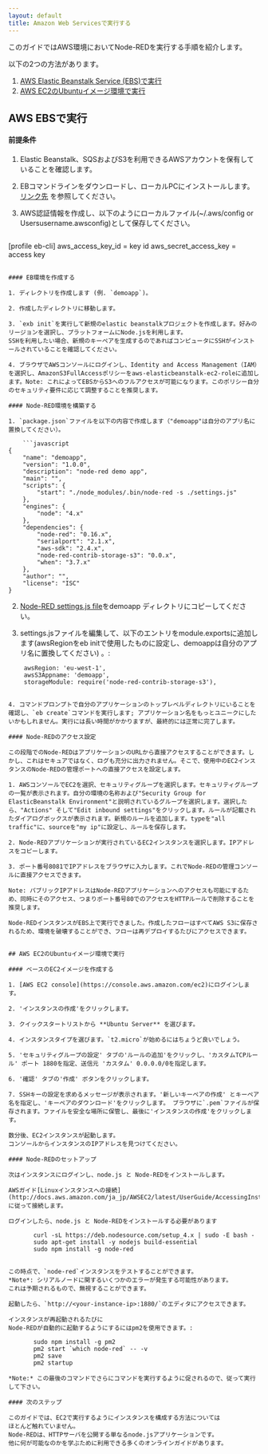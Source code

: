 ```yaml
---
layout: default
title: Amazon Web Servicesで実行する
---
```


このガイドではAWS環境においてNode-REDを実行する手順を紹介します。

以下の2つの方法があります。

1. [AWS Elastic Beanstalk Service (EBS)で実行](#aws-ebsで実行)
2. [AWS EC2のUbuntuイメージ環境で実行](#aws-ec2のubuntuイメージ環境で実行)

## AWS EBSで実行

#### 前提条件

1. Elastic Beanstalk、SQSおよびS3を利用できるAWSアカウントを保有していることを確認します。

2. EBコマンドラインをダウンロードし、ローカルPCにインストールします。[リンク先](http://docs.aws.amazon.com/elasticbeanstalk/latest/dg/GettingStarted.html) を参照してください。

3. AWS認証情報を作成し、以下のようにローカルファイル(~/.aws/config or Usersusername.awsconfig)として保存してください。

    ```
[profile eb-cli]
aws_access_key_id = key id
aws_secret_access_key = access key
```

#### EB環境を作成する

1. ディレクトリを作成します (例. `demoapp`)。

2. 作成したディレクトリに移動します。

3. `exb init`を実行して新規のelastic beanstalkプロジェクトを作成します。好みのリージョンを選択し、プラットフォームにNode.jsを利用します。
SSHを利用したい場合、新規のキーペアを生成するのであればコンピュータにSSHがインストールされていることを確認してください。

4. ブラウザでAWSコンソールにログインし、Identity and Access Management（IAM）を選択し、AmazonS3FullAccessポリシーをaws-elasticbeanstalk-ec2-roleに追加します。Note: これによってEBSからS3へのフルアクセスが可能になります。このポリシー自分のセキュリティ要件に応じて調整することを推奨します。

#### Node-RED環境を構築する

1. `package.json`ファイルを以下の内容で作成します（"demoapp"は自分のアプリ名に置換してください）。

    ```javascript
{   
    "name": "demoapp",
    "version": "1.0.0",
    "description": "node-red demo app",
    "main": "",
    "scripts": {
        "start": "./node_modules/.bin/node-red -s ./settings.js"
    },
    "engines": {
        "node": "4.x"
    },
    "dependencies": {
        "node-red": "0.16.x",
        "serialport": "2.1.x",
        "aws-sdk": "2.4.x",
        "node-red-contrib-storage-s3": "0.0.x",
        "when": "3.7.x"
    },
    "author": "",
    "license": "ISC"
}
```

2. [Node-RED settings.js file](https://github.com/node-red/node-red/blob/master/settings.js)をdemoapp ディレクトリにコピーしてください。

3. settings.jsファイルを編集して、以下のエントリをmodule.exportsに追加します(awsRegionをeb initで使用したものに設定し、demoappは自分のアプリ名に置換してください) 。:

    ```
     awsRegion: 'eu-west-1',
     awsS3Appname: 'demoapp',
     storageModule: require('node-red-contrib-storage-s3'),
```

4. コマンドプロンプトで自分のアプリケーションのトップレベルディレクトリにいることを確認し、`eb create`コマンドを実行します; アプリケーション名をもっとユニークにしたいかもしれません。実行には長い時間がかかりますが、最終的には正常に完了します。

#### Node-REDのアクセス設定

この段階でのNode-REDはアプリケーションのURLから直接アクセスすることができます。しかし、これはセキュアではなく、ログも充分に出力されません。そこで、使用中のEC2インスタンスのNode-REDの管理ポートへの直接アクセスを設定します。

1. AWSコンソールでEC2を選択、セキュリティグループを選択します。セキュリティグループの一覧が表示されます。自分の環境の名称および"Security Group for ElasticBeanstalk Environment"と説明されているグループを選択します。選択したら、"Actions" そして"Edit inbound settings"をクリックします。ルールが記載されたダイアログボックスが表示されます。新規のルールを追加します。typeを"all traffic"に、sourceを"my ip"に設定し、ルールを保存します。

2. Node-REDアプリケーションが実行されているEC2インスタンスを選択します。IPアドレスをコピーします。

3. ポート番号8081でIPアドレスをブラウザに入力します。これでNode-REDの管理コンソールに直接アクセスできます。

Note: パブリックIPアドレスはNode-REDアプリケーションへのアクセスも可能にするため、同時にそのアクセス、つまりポート番号80でのアクセスをHTTPルールで削除することを推奨します。

Node-REDインスタンスがEBS上で実行できました。作成したフローはすべてAWS S3に保存されるため、環境を破壊することができ、フローは再デプロイするたびにアクセスできます。


## AWS EC2のUbuntuイメージ環境で実行

#### ベースのEC2イメージを作成する

1. [AWS EC2 console](https://console.aws.amazon.com/ec2)にログインします。

2. 'インスタンスの作成'をクリックします。

3. クイックスタートリストから **Ubuntu Server** を選びます。

4. インスタンスタイプを選びます。`t2.micro`が始めるにはちょうど良いでしょう。

5. 'セキュリティグループの設定' タブの'ルールの追加'をクリックし、'カスタムTCPルール' ポート 1880を指定、送信元 'カスタム' 0.0.0.0/0を指定します。

6. '確認' タブの'作成' ボタンをクリックします。

7. SSHキーの設定を求めるメッセージが表示されます。'新しいキーペアの作成' とキーペア名を指定し、'キーペアのダウンロード'をクリックします。 ブラウザに`.pem`ファイルが保存されます。ファイルを安全な場所に保管し、最後に'インスタンスの作成'をクリックします。

数分後、EC2インスタンスが起動します。
コンソールからインスタンスのIPアドレスを見つけてください。

#### Node-REDのセットアップ

次はインスタンスにログインし、node.js と Node-REDをインストールします。

AWSガイド[Linuxインスタンスへの接続](http://docs.aws.amazon.com/ja_jp/AWSEC2/latest/UserGuide/AccessingInstances.html) に従って接続します。

ログインしたら、node.js と Node-REDをインストールする必要があります

       curl -sL https://deb.nodesource.com/setup_4.x | sudo -E bash -
       sudo apt-get install -y nodejs build-essential
       sudo npm install -g node-red


この時点で、`node-red`インスタンスをテストすることができます。
*Note*: シリアルノードに関するいくつかのエラーが発生する可能性があります。
これは予期されるもので、無視することができます。

起動したら、`http://<your-instance-ip>:1880/`のエディタにアクセスできます。

インスタンスが再起動されるたびに
Node-REDが自動的に起動するようにするにはpm2を使用できます。:

       sudo npm install -g pm2
       pm2 start `which node-red` -- -v
       pm2 save
       pm2 startup

*Note:* この最後のコマンドでさらにコマンドを実行するように促されるので、従って実行して下さい。

#### 次のステップ

このガイドでは、EC2で実行するようにインスタンスを構成する方法については
ほとんど触れていません。
Node-REDは、HTTPサーバを公開する単なるnode.jsアプリケーションです。
他に何が可能なのかを学ぶために利用できる多くのオンラインガイドがあります。

